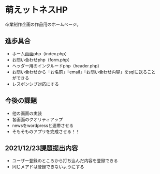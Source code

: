 # 萌えットネスHP 
卒業制作企画の作品用のホームページ。 

## 進歩具合
- ホーム画面php（index.php） 
- お問い合わせphp（form.php）
- ヘッダー用のインクルードphp（header.php）
- お問い合わせから「お名前」「email」「お問い合わせ内容」をsqlに送ることができる
- レスポンシブ対応にする

## 今後の課題
- 他の画面の実装
- 各画面のクオリティアップ
- newsをwordpressと連帯させる
- そもそものアプリを完成させる！！

## 2021/12/23課題提出内容
- ユーザー登録のところから打ち込んだ内容を登録できる
- 同じメアドは登録できないようにする
